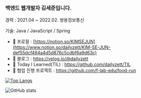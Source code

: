 ### 백엔드 웹개발자 김세준입니다.

경력 : 
2021.04 ~ 2022.02. 쌍용정보통신

기술: Java / JavaScript / Spring

- 🌱 프로필 : [https://notion.so/KIMSEJUN](https://www.notion.so/dailyzett/KIM-SE-JUN-def55dcf484a4d5d876c5cdbf6a9d63c)
- 🌱 블로그 : https://velog.io/@dailyzett
- 🌱 Today I Learned(TIL) : https://github.com/dailyzett/TIL
- 🌱 협업 진행 프로젝트 : https://github.com/f-lab-edu/food-run

[![Top Langs](https://github-readme-stats.vercel.app/api/top-langs/?username=dailyzett)](https://github.com/anuraghazra/github-readme-stats)

![GitHub stats](https://github-readme-stats.vercel.app/api?username=dailyzett&show_icons=true)  

 
